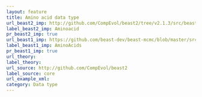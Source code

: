 ```yaml
---
layout: feature
title: Amino acid data type 
url_beast2_imp: http://github.com/CompEvol/beast2/tree/v2.1.3/src/beast/evolution/datatype/Aminoacid.java
label_beast2_imp: Aminoacid
pr_beast2_imp: true
url_beast1_imp: https://github.com/beast-dev/beast-mcmc/blob/master/src/dr/evolution/datatype/AminoAcids.java
label_beast1_imp: AminoAcids
pr_beast1_imp: true
url_theory: 
label_theory: 
url_source: http://github.com/CompEvol/beast2
label_source: core
url_example_xml: 
category: Data type
---
```

